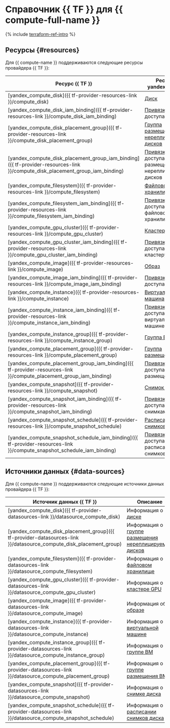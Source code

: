 # Справочник {{ TF }} для {{ compute-full-name }}


{% include [terraform-ref-intro](../_includes/terraform-ref-intro.md) %}

## Ресурсы {#resources}

Для {{ compute-name }} поддерживаются следующие ресурсы провайдера {{ TF }}:

| **Ресурс {{ TF }}** | **Ресурс {{ yandex-cloud }}** |
| --- | --- |
| [yandex_compute_disk]({{ tf-provider-resources-link }}/compute_disk) | [Диск](./concepts/disk.md) |
| [yandex_compute_disk_iam_binding]({{ tf-provider-resources-link }}/compute_disk_iam_binding)| [Привязка](../iam/concepts/access-control/index.md#access-bindings) прав доступа к диску |
| [yandex_compute_disk_placement_group]({{ tf-provider-resources-link }}/compute_disk_placement_group) | [Группа размещения нереплицируемых дисков](./concepts/disk-placement-group.md) |
| [yandex_compute_disk_placement_group_iam_binding]({{ tf-provider-resources-link }}/compute_disk_placement_group_iam_binding) | [Привязка](../iam/concepts/access-control/index.md#access-bindings) прав доступа к группе размещения нереплицируемых дисков |
| [yandex_compute_filesystem]({{ tf-provider-resources-link }}/compute_filesystem) | [Файловое хранилище](./concepts/filesystem.md) |
| [yandex_compute_filesystem_iam_binding]({{ tf-provider-resources-link }}/compute_filesystem_iam_binding) | [Привязка](../iam/concepts/access-control/index.md#access-bindings) прав доступа к файловому хранилищу |
| [yandex_compute_gpu_cluster]({{ tf-provider-resources-link }}/compute_gpu_cluster) | [Кластер GPU](./concepts/gpus.md#gpu-clusters) |
| [yandex_compute_gpu_cluster_iam_binding]({{ tf-provider-resources-link }}/compute_gpu_cluster_iam_binding) | [Привязка](../iam/concepts/access-control/index.md#access-bindings) прав доступа к кластеру GPU |
| [yandex_compute_image]({{ tf-provider-resources-link }}/compute_image) | [Образ](./concepts/image.md) |
| [yandex_compute_image_iam_binding]({{ tf-provider-resources-link }}/compute_image_iam_binding) | [Привязка](../iam/concepts/access-control/index.md#access-bindings) прав доступа к образу |
| [yandex_compute_instance]({{ tf-provider-resources-link }}/compute_instance) | [Виртуальная машина](./concepts/vm.md) |
| [yandex_compute_instance_iam_binding]({{ tf-provider-resources-link }}/compute_instance_iam_binding) | [Привязка](../iam/concepts/access-control/index.md#access-bindings) прав доступа к виртуальной машине |
| [yandex_compute_instance_group]({{ tf-provider-resources-link }}/compute_instance_group) | [Группа ВМ](./concepts/instance-groups/index.md) |
| [yandex_compute_placement_group]({{ tf-provider-resources-link }}/compute_placement_group) | [Группа размещения ВМ](./concepts/placement-groups.md) |
| [yandex_compute_placement_group_iam_binding]({{ tf-provider-resources-link }}/compute_placement_group_iam_binding) | [Привязка](../iam/concepts/access-control/index.md#access-bindings) прав доступа к группе размещения ВМ |
| [yandex_compute_snapshot]({{ tf-provider-resources-link }}/compute_snapshot) | [Снимок диска](./concepts/snapshot.md) |
| [yandex_compute_snapshot_iam_binding]({{ tf-provider-resources-link }}/compute_snapshot_iam_binding) | [Привязка](../iam/concepts/access-control/index.md#access-bindings) прав доступа к снимкам диска |
| [yandex_compute_snapshot_schedule]({{ tf-provider-resources-link }}/compute_snapshot_schedule) | [Расписание снимков диска](./concepts/snapshot-schedule.md) |
| [yandex_compute_snapshot_schedule_iam_binding]({{ tf-provider-resources-link }}/compute_snapshot_schedule_iam_binding) | [Привязка](../iam/concepts/access-control/index.md#access-bindings) прав доступа к расписанию снимков диска |

## Источники данных {#data-sources}

Для {{ compute-name }} поддерживаются следующие источники данных провайдера {{ TF }}:

| **Источник данных {{ TF }}** | **Описание** |
| --- | --- |
| [yandex_compute_disk]({{ tf-provider-datasources-link }}/datasource_compute_disk) | Информация о [диске](./concepts/disk.md) |
| [yandex_compute_disk_placement_group]({{ tf-provider-datasources-link }}/datasource_compute_disk_placement_group) | Информация о [группе размещения нереплицируемых дисков](./concepts/disk-placement-group.md) |
| [yandex_compute_filesystem]({{ tf-provider-datasources-link }}/datasource_compute_filesystem) | Информация о [файловом хранилище](./concepts/filesystem.md) |
| [yandex_compute_gpu_cluster]({{ tf-provider-datasources-link }}/datasource_compute_gpu_cluster) | Информация о [кластере GPU](./concepts/gpus.md#gpu-clusters) |
| [yandex_compute_image]({{ tf-provider-datasources-link }}/datasource_compute_image) | Информация об [образе](./concepts/image.md) |
| [yandex_compute_instance]({{ tf-provider-datasources-link }}/datasource_compute_instance) | Информация о [виртуальной машине](./concepts/vm.md) |
| [yandex_compute_instance_group]({{ tf-provider-datasources-link }}/datasource_compute_instance_group) | Информация о [группе ВМ](./concepts/instance-groups/index.md) |
| [yandex_compute_placement_group]({{ tf-provider-datasources-link }}/datasource_compute_placement_group) | Информация о [группе размещения ВМ](./concepts/placement-groups.md) |
| [yandex_compute_snapshot]({{ tf-provider-datasources-link }}/datasource_compute_snapshot) | Информация о [снимке диска](./concepts/snapshot.md) |
| [yandex_compute_snapshot_schedule]({{ tf-provider-datasources-link }}/datasource_compute_snapshot_schedule) | Информация о [расписании снимков диска](./concepts/snapshot-schedule.md) |
